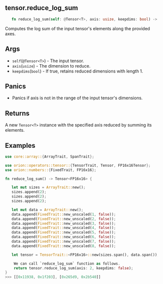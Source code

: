 ## tensor.reduce_log_sum

```rust 
   fn reduce_log_sum(self: @Tensor<T>, axis: usize, keepdims: bool) -> Tensor<T>;
```

Computes the log sum of the input tensor's elements along the provided axes.
## Args

* `self`(`@Tensor<T>`) - The input tensor.
* `axis`(`usize`) - The dimension to reduce.
* `keepdims`(`bool`) - If true, retains reduced dimensions with length 1.

## Panics 

* Panics if axis is not in the range of the input tensor's dimensions.

## Returns

A new `Tensor<T>` instance with the specified axis reduced by summing its elements.
## Examples

```rust
use core::array::{ArrayTrait, SpanTrait};

use orion::operators::tensor::{TensorTrait, Tensor, FP16x16Tensor};
use orion::numbers::{FixedTrait, FP16x16};

fn reduce_log_sum() -> Tensor<FP16x16> {

   let mut sizes = ArrayTrait::new();
   sizes.append(2);
   sizes.append(2);
   sizes.append(2);

   let mut data = ArrayTrait::new();
   data.append(FixedTrait::new_unscaled(1, false));
   data.append(FixedTrait::new_unscaled(2, false));
   data.append(FixedTrait::new_unscaled(3, false));
   data.append(FixedTrait::new_unscaled(4, false));
   data.append(FixedTrait::new_unscaled(5, false));
   data.append(FixedTrait::new_unscaled(6, false));
   data.append(FixedTrait::new_unscaled(7, false));
   data.append(FixedTrait::new_unscaled(8, false));

   let tensor = TensorTrait::<FP16x16>::new(sizes.span(), data.span());

    We can call `reduce_log_sum` function as follows.
    return tensor.reduce_log_sum(axis: 2, keepdims: false);
}
>>> [[0x11938, 0x1f203], [0x265d9, 0x2b540]]
```
